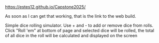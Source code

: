 https://estes12.github.io/Capstone2025/

As soon as I can get that working, that is the link to the web build.

Simple dice rolling simulator. Use + and - to add or remove dice from rolls. 
Click "Roll 'em" at bottom of page and selected dice will be rolled, the total of all dice in the roll will be calculated and displayed on the screen
